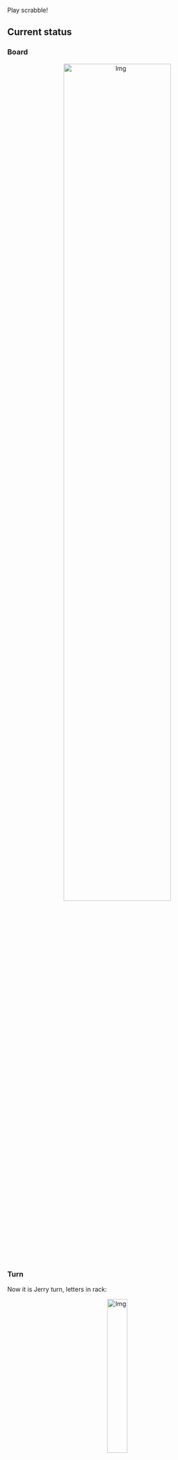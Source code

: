 
Play scrabble!
## Current status
### Board
<p align="center">
<img src="https://raw.githubusercontent.com/radosz99/radosz99/main/board.png" width=70% alt="Img"/>
    </p>
    
### Turn
Now it is Jerry turn, letters in rack:
<p align="center">
<img src="https://raw.githubusercontent.com/radosz99/radosz99/main/rack.png" width=30% alt="Img"/>
</p>

### Game score
| Id | Player name | Points |
  | - | - | - |  
|0 | Tom | 190
|1 | Jerry | 277
## Make the move
Make the move and insert the letters by creating an [issue](https://github.com/radosz99/radosz99/issues/new?title=scrabble%7Cmove%7C7%3AA%3ARIDE&body=Just+push+%27Submit+new+issue%27+or+update+with+your+move.) according to the rules or...

## Possibly best moves  
Are you sure? :smiling_imp: :smiling_imp: :smiling_imp:
<details>
  <summary>Spoiler warning!</summary>
  
  | Id | Move | Issue link | Points |
  | - | - | - | - |  
|1| H:0:desbrido | [scrabble&#124;move&#124;H:0:desbrido](https://github.com/radosz99/radosz99/issues/new?title=scrabble%7Cmove%7CH%3A0%3Adesbrido&body=Just+push+%27Submit+new+issue%27+or+update+with+your+move.) | 95 
|2| 7:J:dermis | [scrabble&#124;move&#124;7:J:dermis](https://github.com/radosz99/radosz99/issues/new?title=scrabble%7Cmove%7C7%3AJ%3Adermis&body=Just+push+%27Submit+new+issue%27+or+update+with+your+move.) | 30 
|3| O:11:bise | [scrabble&#124;move&#124;O:11:bise](https://github.com/radosz99/radosz99/issues/new?title=scrabble%7Cmove%7CO%3A11%3Abise&body=Just+push+%27Submit+new+issue%27+or+update+with+your+move.) | 27 
|4| 7:K:dimes | [scrabble&#124;move&#124;7:K:dimes](https://github.com/radosz99/radosz99/issues/new?title=scrabble%7Cmove%7C7%3AK%3Adimes&body=Just+push+%27Submit+new+issue%27+or+update+with+your+move.) | 27 
|5| O:10:brise | [scrabble&#124;move&#124;O:10:brise](https://github.com/radosz99/radosz99/issues/new?title=scrabble%7Cmove%7CO%3A10%3Abrise&body=Just+push+%27Submit+new+issue%27+or+update+with+your+move.) | 24 
|6| 7:K:rimes | [scrabble&#124;move&#124;7:K:rimes](https://github.com/radosz99/radosz99/issues/new?title=scrabble%7Cmove%7C7%3AK%3Arimes&body=Just+push+%27Submit+new+issue%27+or+update+with+your+move.) | 24 
|7| 7:L:emir | [scrabble&#124;move&#124;7:L:emir](https://github.com/radosz99/radosz99/issues/new?title=scrabble%7Cmove%7C7%3AL%3Aemir&body=Just+push+%27Submit+new+issue%27+or+update+with+your+move.) | 21 
|8| 11:J:robais | [scrabble&#124;move&#124;11:J:robais](https://github.com/radosz99/radosz99/issues/new?title=scrabble%7Cmove%7C11%3AJ%3Arobais&body=Just+push+%27Submit+new+issue%27+or+update+with+your+move.) | 18 
|9| 11:J:robase | [scrabble&#124;move&#124;11:J:robase](https://github.com/radosz99/radosz99/issues/new?title=scrabble%7Cmove%7C11%3AJ%3Arobase&body=Just+push+%27Submit+new+issue%27+or+update+with+your+move.) | 18 
|10| 11:J:sobare | [scrabble&#124;move&#124;11:J:sobare](https://github.com/radosz99/radosz99/issues/new?title=scrabble%7Cmove%7C11%3AJ%3Asobare&body=Just+push+%27Submit+new+issue%27+or+update+with+your+move.) | 18 
</details>
    
## Latest moves

| Id | Type | Move / Letters to replace | Created words / New letters | Date | Points | Player | Who |
| - | - | - | - | - | - | - | - |
|10| REPLACE | PIEO | UVTC | 12/07/2022, 15:38:17 | 0 | Tom | [radosz99](github.com/radosz99) |
|9| INSERT | B:6:alipegas | ['ALIPEGAS'] | 12/07/2022, 15:35:34 | 84 | Jerry | [radosz99](github.com/radosz99) |
|8| INSERT | M:7:morreasen | ['MORREASEN'] | 12/07/2022, 15:34:10 | 86 | Tom | [radosz99](github.com/radosz99) |
|7| INSERT | 13:J:zureos | ['ZUREOS'] | 12/07/2022, 15:32:47 | 70 | Jerry | [radosz99](github.com/radosz99) |
|6| INSERT | K:9:afogue | ['AFOGUE'] | 12/07/2022, 15:31:58 | 20 | Tom | [radosz99](github.com/radosz99) |
|5| INSERT | 9:F:jitada | ['JITADA'] | 12/07/2022, 15:30:44 | 18 | Jerry | [radosz99](github.com/radosz99) |
|4| INSERT | H:11:onix | ['ONIX'] | 12/07/2022, 15:28:54 | 36 | Tom | [radosz99](github.com/radosz99) |
|3| INSERT | 12:B:aneasen | ['ANEASEN'] | 12/07/2022, 15:28:15 | 16 | Jerry | [radosz99](github.com/radosz99) |
|2| INSERT | D:7:hoyare | ['HOYARE'] | 12/07/2022, 15:26:29 | 24 | Tom | [radosz99](github.com/radosz99) |
|1| INSERT | F:5:carajees | ['CARAJEES'] | 12/07/2022, 15:25:07 | 89 | Jerry | [radosz99](github.com/radosz99) |
|0| INSERT | 7:D:hurto | ['HURTO'] | 12/07/2022, 15:21:27 | 24 | Tom | [radosz99](github.com/radosz99) |